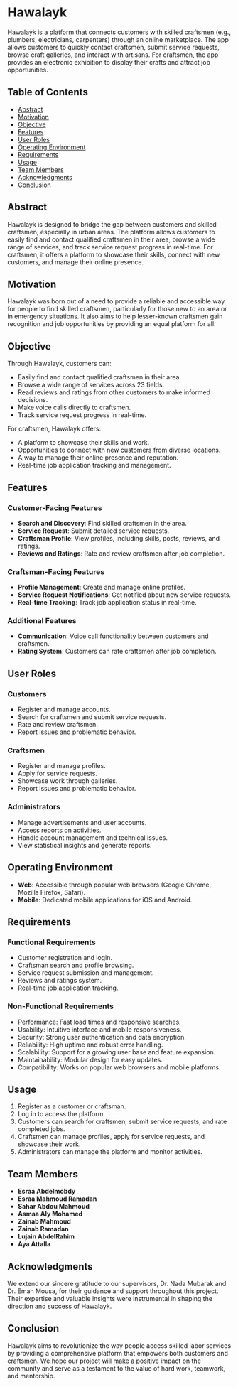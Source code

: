 # Hawalayk

Hawalayk is a platform that connects customers with skilled craftsmen (e.g., plumbers, electricians, carpenters) through an online marketplace. The app allows customers to quickly contact craftsmen, submit service requests, browse craft galleries, and interact with artisans. For craftsmen, the app provides an electronic exhibition to display their crafts and attract job opportunities.

## Table of Contents

- [Abstract](#abstract)
- [Motivation](#motivation)
- [Objective](#objective)
- [Features](#features)
- [User Roles](#user-roles)
- [Operating Environment](#operating-environment)
- [Requirements](#requirements)
- [Usage](#usage)
- [Team Members](#team-members)
- [Acknowledgments](#acknowledgments)
- [Conclusion](#conclusion)

## Abstract

Hawalayk is designed to bridge the gap between customers and skilled craftsmen, especially in urban areas. The platform allows customers to easily find and contact qualified craftsmen in their area, browse a wide range of services, and track service request progress in real-time. For craftsmen, it offers a platform to showcase their skills, connect with new customers, and manage their online presence.

## Motivation

Hawalayk was born out of a need to provide a reliable and accessible way for people to find skilled craftsmen, particularly for those new to an area or in emergency situations. It also aims to help lesser-known craftsmen gain recognition and job opportunities by providing an equal platform for all.

## Objective

Through Hawalayk, customers can:
- Easily find and contact qualified craftsmen in their area.
- Browse a wide range of services across 23 fields.
- Read reviews and ratings from other customers to make informed decisions.
- Make voice calls directly to craftsmen.
- Track service request progress in real-time.

For craftsmen, Hawalayk offers:
- A platform to showcase their skills and work.
- Opportunities to connect with new customers from diverse locations.
- A way to manage their online presence and reputation.
- Real-time job application tracking and management.

## Features

### Customer-Facing Features
- **Search and Discovery**: Find skilled craftsmen in the area.
- **Service Request**: Submit detailed service requests.
- **Craftsman Profile**: View profiles, including skills, posts, reviews, and ratings.
- **Reviews and Ratings**: Rate and review craftsmen after job completion.

### Craftsman-Facing Features
- **Profile Management**: Create and manage online profiles.
- **Service Request Notifications**: Get notified about new service requests.
- **Real-time Tracking**: Track job application status in real-time.

### Additional Features
- **Communication**: Voice call functionality between customers and craftsmen.
- **Rating System**: Customers can rate craftsmen after job completion.

## User Roles

### Customers
- Register and manage accounts.
- Search for craftsmen and submit service requests.
- Rate and review craftsmen.
- Report issues and problematic behavior.

### Craftsmen
- Register and manage profiles.
- Apply for service requests.
- Showcase work through galleries.
- Report issues and problematic behavior.

### Administrators
- Manage advertisements and user accounts.
- Access reports on activities.
- Handle account management and technical issues.
- View statistical insights and generate reports.

## Operating Environment

- **Web**: Accessible through popular web browsers (Google Chrome, Mozilla Firefox, Safari).
- **Mobile**: Dedicated mobile applications for iOS and Android.

## Requirements

### Functional Requirements
- Customer registration and login.
- Craftsman search and profile browsing.
- Service request submission and management.
- Reviews and ratings system.
- Real-time job application tracking.

### Non-Functional Requirements
- Performance: Fast load times and responsive searches.
- Usability: Intuitive interface and mobile responsiveness.
- Security: Strong user authentication and data encryption.
- Reliability: High uptime and robust error handling.
- Scalability: Support for a growing user base and feature expansion.
- Maintainability: Modular design for easy updates.
- Compatibility: Works on popular web browsers and mobile platforms.


## Usage

1. Register as a customer or craftsman.
2. Log in to access the platform.
3. Customers can search for craftsmen, submit service requests, and rate completed jobs.
4. Craftsmen can manage profiles, apply for service requests, and showcase their work.
5. Administrators can manage the platform and monitor activities.

## Team Members

- **Esraa Abdelmobdy**
- **Esraa Mahmoud Ramadan**
- **Sahar Abdou Mahmoud**
- **Asmaa Aly Mohamed**
- **Zainab Mahmoud**
- **Zainab Ramadan**
- **Lujain AbdelRahim**
- **Aya Attalla**

## Acknowledgments

We extend our sincere gratitude to our supervisors, Dr. Nada Mubarak and Dr. Eman Mousa, for their guidance and support throughout this project. Their expertise and valuable insights were instrumental in shaping the direction and success of Hawalayk.

## Conclusion

Hawalayk aims to revolutionize the way people access skilled labor services by providing a comprehensive platform that empowers both customers and craftsmen. We hope our project will make a positive impact on the community and serve as a testament to the value of hard work, teamwork, and mentorship.

